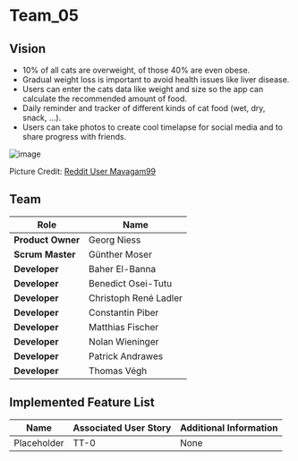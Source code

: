 # Team_05

## Vision
- 10% of all cats are overweight, of those 40% are even obese.
- Gradual weight loss is important to avoid health issues like liver disease.
- Users can enter the cats data like weight and size so the app can calculate the recommended amount of food.
- Daily reminder and tracker of different kinds of cat food (wet, dry, snack, ...).
- Users can take photos to create cool timelapse for social media and to share progress with friends.

![image](https://user-images.githubusercontent.com/73301780/112183163-488baf00-8bfe-11eb-9802-6c90a56ab01a.png)

Picture Credit: [Reddit User Mavagam99](https://www.reddit.com/r/aww/comments/98igqg/adopted_this_cute_and_very_overweight_kitty_a_few/)


## Team
| Role | Name |
| ---- | ---- |
| **Product Owner** | Georg Niess |
| **Scrum Master** | Günther Moser |
| **Developer** | Baher El-Banna |
| **Developer** | Benedict Osei-Tutu |
| **Developer** | Christoph René Ladler |
| **Developer** | Constantin Piber |
| **Developer** | Matthias Fischer |
| **Developer** | Nolan Wieninger |
| **Developer** | Patrick Andrawes |
| **Developer** | Thomas Végh |

## Implemented Feature List
| Name | Associated User Story | Additional Information |
| --- | --- | --- |
| Placeholder | TT-0 | None |
